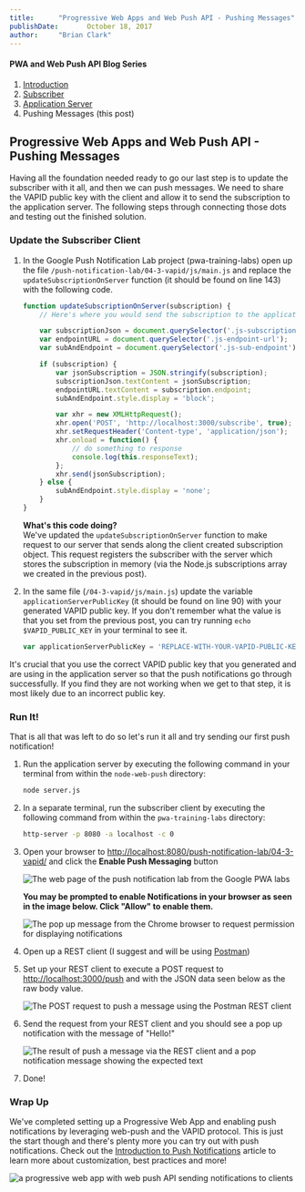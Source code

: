 ```yaml
---
title:      "Progressive Web Apps and Web Push API - Pushing Messages"
publishDate:       October 18, 2017
author:     "Brian Clark"
---
```

#### PWA and Web Push API Blog Series

1. [Introduction](/2017/06/15/pwa-web-push)
2. [Subscriber](/2017/08/04/pwa-web-push-2)
3. [Application Server](/2017/08/22/pwa-web-push-3)
4. Pushing Messages (this post)

## Progressive Web Apps and Web Push API - Pushing Messages
Having all the foundation needed ready to go our last step is to update the subscriber with it all, and then we can push messages. We need to share the VAPID public key with the client and allow it to send the subscription to the application server. The following steps through connecting those dots and testing out the finished solution.

### Update the Subscriber Client

1. In the Google Push Notification Lab project (pwa-training-labs) open up the file `/push-notification-lab/04-3-vapid/js/main.js` and replace the `updateSubscriptionOnServer` function (it should be found on line 143) with the following code.

    ```javascript
    function updateSubscriptionOnServer(subscription) {
        // Here's where you would send the subscription to the application server

        var subscriptionJson = document.querySelector('.js-subscription-json');
        var endpointURL = document.querySelector('.js-endpoint-url');
        var subAndEndpoint = document.querySelector('.js-sub-endpoint');

        if (subscription) {
            var jsonSubscription = JSON.stringify(subscription);
            subscriptionJson.textContent = jsonSubscription;
            endpointURL.textContent = subscription.endpoint;
            subAndEndpoint.style.display = 'block';

            var xhr = new XMLHttpRequest();
            xhr.open('POST', 'http://localhost:3000/subscribe', true);
            xhr.setRequestHeader('Content-type', 'application/json');
            xhr.onload = function() {
                // do something to response
                console.log(this.responseText);
            };
            xhr.send(jsonSubscription);
        } else {
            subAndEndpoint.style.display = 'none';
        }
    }
    ```

    <b>What's this code doing?</b><br/>
    We've updated the `updateSubscriptionOnServer` function to make request to our server that sends along the client created subscription object. This request  registers the subscriber with the server which stores the subscription in memory (via the Node.js subscriptions array we created in the previous post).

2. In the same file (`/04-3-vapid/js/main.js`) update the variable `applicationServerPublicKey` (it should be found on line 90) with your generated VAPID public key. If you don't remember what the value is that you set from the previous post, you can try running `echo $VAPID_PUBLIC_KEY` in your terminal to see it.

    ```javascript
    var applicationServerPublicKey = 'REPLACE-WITH-YOUR-VAPID-PUBLIC-KEY';
    ```

It's crucial that you use the correct VAPID public key that you generated and are using in the application server so that the push notifications go through successfully. If you find they are not working when we get to that step, it is most likely due to an incorrect public key.

### Run It!
That is all that was left to do so let's run it all and try sending our first push notification!

1. Run the application server by executing the following command in your terminal from within the `node-web-push` directory:

    ```bash
    node server.js
    ```

2. In a separate terminal, run the subscriber client by executing the following command from within the `pwa-training-labs` directory:

    ```bash
   http-server -p 8080 -a localhost -c 0
   ```

3. Open your browser to [http://localhost:8080/push-notification-lab/04-3-vapid/](http://localhost:8080/push-notification-lab/04-3-vapid/) and click the **Enable Push Messaging** button

    <img class="post-image" src="/assets/old-posts/img/pwa-web-push-2/google-pwa-lab-push-notification.png" alt="The web page of the push notification lab from the Google PWA labs">

    **You may be prompted to enable Notifications in your browser as seen in the image below. Click "Allow" to enable them.**

    <img class="post-image" src="/assets/old-posts/img/pwa-web-push-4/enable-notifications-in-browser.png" alt="The pop up message from the Chrome browser to request permission for displaying notifications">

4. Open up a REST client (I suggest and will be using [Postman](https://www.getpostman.com/))

5. Set up your REST client to execute a POST request to [http://localhost:3000/push](http://localhost:3000/push) and with the JSON data seen below as the raw body value.

    <img class="post-image" src="/assets/old-posts/img/pwa-web-push-4/sending-push-message-postman.png" alt="The POST request to push a message using the Postman REST client">

6. Send the request from your REST client and you should see a pop up notification with the message of "Hello!"

    <img class="post-image" src="/assets/old-posts/img/pwa-web-push-4/push-message-result.png" alt="The result of push a message via the REST client and a pop notification message showing the expected text">

7. Done!

### Wrap Up
We've completed setting up a Progressive Web App and enabling push notifications by leveraging web-push and the VAPID protocol. This is just the start though and there's plenty more you can try out with push notifications. Check out the [Introduction to Push Notifications](https://developers.google.com/web/ilt/pwa/introduction-to-push-notifications) article to learn more about customization, best practices and more!

<img class="post-image" src="/assets/old-posts/img/pwa-web-push/result-animation.gif" alt="a progressive web app with web push API sending notifications to clients">
